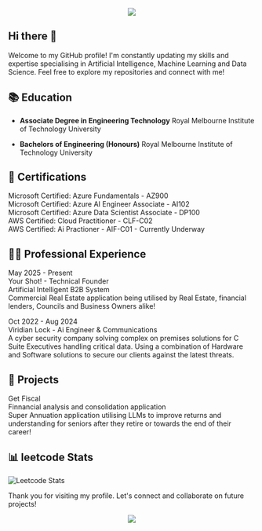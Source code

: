 <p align="center">
  <img src="https://capsule-render.vercel.app/api?type=waving&color=gradient&text=Hello!&height=100&section=header&fontColor=000000"/>
</p>

## Hi there 👋

Welcome to my GitHub profile! I'm constantly updating my skills and expertise specialising in Artificial Intelligence, Machine Learning and Data Science. Feel free to explore my repositories and connect with me!

## 📚 Education

- **Associate Degree in Engineering Technology**
  Royal Melbourne Institute of Technology University

- **Bachelors of Engineering (Honours)**
  Royal Melbourne Institute of Technology University

## 📜 Certifications

  Microsoft Certified: Azure Fundamentals - AZ900 <br>
  Microsoft Certified: Azure AI Engineer Associate - AI102 <br>
  Microsoft Certified: Azure Data Scientist Associate - DP100 <br>
  AWS Certified: Cloud Practitioner - CLF-C02 <br>
  AWS Certified: Ai Practioner - AIF-C01 - Currently Underway <br>

## 👨‍💻 Professional Experience

May 2025 - Present <br>
Your Shot! - Technical Founder <br>
Artificial Intelligent B2B System <br>
Commercial Real Estate application being utilised by Real Estate, financial lenders, Councils and Business Owners alike!

Oct 2022 - Aug 2024 <br>
Viridian Lock - Ai Engineer & Communications <br>
A cyber security company solving complex on premises solutions for C Suite Executives handling critical data. Using a combination of Hardware and Software solutions to secure our clients against the latest threats.

## 🚀 Projects

Get Fiscal <br> 
Finnancial analysis and consolidation application <br>
Super Annuation application utilising LLMs to improve returns and understanding for seniors after they retire or towards the end of their career!

## 📊 leetcode Stats

![Leetcode Stats](https://leetcard.jacoblin.cool/CeeJayMoss?ext=heatmap&theme=unicorn&font=lexend_exa)

Thank you for visiting my profile. Let's connect and collaborate on future projects!

<p align="center">
  <img src="https://capsule-render.vercel.app/api?type=waving&color=gradient&height=100&section=footer"/>
</p>

